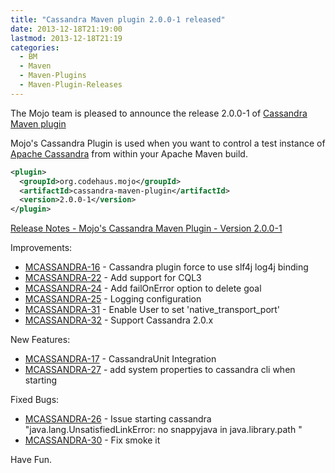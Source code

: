 ```yaml
---
title: "Cassandra Maven plugin 2.0.0-1 released"
date: 2013-12-18T21:19:00
lastmod: 2013-12-18T21:19
categories:
  - BM
  - Maven
  - Maven-Plugins
  - Maven-Plugin-Releases
---
```

The Mojo team is pleased to announce the release 2.0.0-1 of [Cassandra
Maven plugin](http://mojo.codehaus.org/cassandra-maven-plugin/)

Mojo's Cassandra Plugin is used when you want to control a test
instance of [Apache Cassandra](http://cassandra.apache.org/) 
from within your Apache Maven build.

```xml
<plugin>
  <groupId>org.codehaus.mojo</groupId>
  <artifactId>cassandra-maven-plugin</artifactId>
  <version>2.0.0-1</version>
</plugin>
```

<!-- more -->

[Release Notes - Mojo's Cassandra Maven Plugin - Version 2.0.0-1](http://jira.codehaus.org/secure/ReleaseNote.jspa?projectId=12121&version=19821)

Improvements:

 * [MCASSANDRA-16](https://issues.apache.org/jira/browse/MCASSANDRA-16) - Cassandra plugin force to use slf4j log4j binding
 * [MCASSANDRA-22](https://issues.apache.org/jira/browse/MCASSANDRA-22) - Add support for CQL3
 * [MCASSANDRA-24](https://issues.apache.org/jira/browse/MCASSANDRA-24) - Add failOnError option to delete goal
 * [MCASSANDRA-25](https://issues.apache.org/jira/browse/MCASSANDRA-25) - Logging configuration
 * [MCASSANDRA-31](https://issues.apache.org/jira/browse/MCASSANDRA-31) - Enable User to set 'native_transport_port'
 * [MCASSANDRA-32](https://issues.apache.org/jira/browse/MCASSANDRA-32) - Support Cassandra 2.0.x

New Features:

 * [MCASSANDRA-17](https://issues.apache.org/jira/browse/MCASSANDRA-17) - CassandraUnit Integration
 * [MCASSANDRA-27](https://issues.apache.org/jira/browse/MCASSANDRA-27) - add system properties to cassandra cli when starting

Fixed Bugs:

 * [MCASSANDRA-26](https://issues.apache.org/jira/browse/MCASSANDRA-26) - Issue starting cassandra "java.lang.UnsatisfiedLinkError: no snappyjava in java.library.path "
 * [MCASSANDRA-30](https://issues.apache.org/jira/browse/MCASSANDRA-30) - Fix smoke it

Have Fun.
